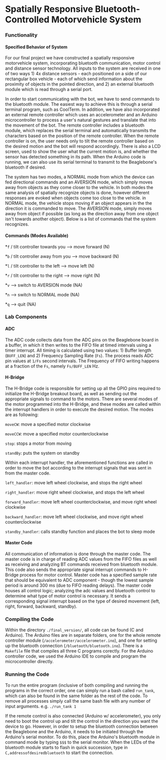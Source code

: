 <h1>Spatially Responsive Bluetooth-Controlled Motorvehicle System</h1> 

<h3>Functionality</h3>
<h4>Specified Behavior of System</h4>
<p>For our final project we have constructed a spatially responsive motorvehicle system, incorporating bluetooth communication, motor control and distance sensor technology. All inputs to the system are received in one of two ways 1) 4x distance sensors - each positioned on a side of our rectangular box vehicle - each of which send information about the proximity of objects in the pointed direction, and 2) an external bluetooth module which is read through a serial port.</p>

<p>In order to start communicating with the bot, we have to send commands to the bluetooth module. The easiest way to achieve this is through a serial terminal program, such as CoolTerm. In addition, we have also incorporated an external remote controller which uses an accelerometer and an Arduino microcontroller to process a user's natural gestures and translate that into the movement of the bot. The remote controller includes a bluetooth module, which replaces the serial terminal and automatically transmits the characters based on the position of the remote controller. When the remote controller is on, the user needs only to tilt the remote controller based on the desired motion and the bot will respond accordingly. There is also a LCD screen, used to show the user what the current motion is, and whether the sensor has detected something in its path. When the Arduino code is running, we can also use its serial terminal to transmit to the Beaglebone's bluetooth if desired.</p>

<p>The system has two modes, a NORMAL mode from which the device can fed directional commands and an AVERSION mode, which simply moves away from objects as they come closer to the vehicle. In both modes the same analysis of spatially recognize objects is done, however different responses are evoked when objects come too close to the vehicle. in NORMAL mode, the vehicle stops moving if an object appears in the the direction it is commanded to move. The AVERSION mode, simply moves away from object if possible (as long as the direction away from one object isn't towards another object). Below is a list of commands that the system recognizes. </p> 
<h4>Commands (Modes Available)</h4>
<p>*<code>f</code> / tilt controller towards you   --> move forward (N)</p>
<p>*<code>b</code> / tilt controller away from you --> move backward (N)</p>
<p>*<code>l</code> / tilt controller to the left   --> move left (N)</p>
<p>*<code>r</code> / tilt controller to the right  --> move right (N)</p>
<p>*<code>v</code> --> switch to AVERSION mode (NA)</p>
<p>*<code>n</code> --> switch to NORMAL mode (NA)</p>
<p>*<code>q</code> --> quit (NA)</p>

<h3>Lab Components</h3>
<h4>ADC</h4>
<p>The ADC code collects data from the ADC pins on the Beaglebone board in a buffer, in which it then writes to the FIFO file at timed intervals using a timer interrupt. All timing is calculated using two values: 1) Buffer length (<code>BUFF_LEN</code>) and 2) Frequency Sampling Rate (<code>Fs</code>). The process reads ADC pin values at <code>1/Fs</code> second intervals. The Frequency of FIFO writing happens at a fraction of the <code>Fs</code>, namely <code>Fs/BUFF_LEN</code> Hz.</p>
<h4>H-Bridge</h4>
<p>The H-Bridge code is responsible for setting up all the GPIO pins required to initialize the H-Bridge breakout board, as well as sending out the appropriate signals to command to the motors. There are several modes of the motor programmed into the H-Bridge, and these modes are called within the interrupt handlers in order to execute the desired motion. The modes are as following:
<p><code>moveCW</code>: move a specified motor clockwise</p>
<p><code>moveCCW</code>: move a specified motor counterclockwise</p>
<p><code>stop</code>: stops a motor from moving</p>
<p><code>standBy</code>: puts the system on standby</p>
</p>
Within each interrupt handler, the aforementioned functions are called in order to move the bot according to the interrupt signals that was sent in from the master code. 
<p><code>left_handler</code>: move left wheel clockwise, and stops the right wheel</p>
<p><code>right_handler</code>: move right wheel clockwise, and stops the left wheel</p>
<p><code>forward_handler</code>: move left wheel counterclockwise, and move right wheel clockwise</p>
<p><code>backward_handler</code>: move left wheel clockwise, and move right wheel counterclockwise</p>
<p><code>standby_handler</code>: calls standby function and places the bot to sleep mode</p>
<h4>Master Code</h4>
<p>All communication of information is done through the master code. The master code is in charge of reading ADC values from the FIFO files as well as receiving and analyzing BT commands received from bluetooth module. This code also sends the appropriate signal  interrupt commands to H-Bridge process for motor control. Master code has a specified sample rate that should be equivalent to ADC component - though the lowest sample period is around 300 ms (due to FIFO reading delays). The master code houses all control logic; analyzing the adc values and bluetooth control to determine what type of motor control is necessary. It sends a corresponding signal interrupt based on the type of desired movement (left, right, forward, backward, standby). </p>



<h3>Compiling the Code</h3>
<p>Within the directory <code>./final_version/</code>, all code can be found (C and Arduino). The Arduino files are in separate folders, one for the whole remote controller module (<code>/accelerometer/accelerometer.ino</code>), and one for setting up the bluetooth connection (<code>/bluetooth/bluetooth.ino</code>). There is a <code>Makefile</code> file that compiles all three C programs corectly. For the Arduino controller code, we used the Arduino IDE to compile and program the microcontroller directly.</p>

<h3>Running the Code</h3>
<p>To run the entire program (inclusive of both compiling and running the programs in the correct order, one can simply run a bash called <code>run_tank</code>, which can also be found in the same folder as the rest of the code. To remove all processes simply call the same bash file with any number of input arguments. e.g. <code>./run_tank 1 </code> </p>
<p>If the remote control is also connected (Arduino w/ accelerometer), you only need to boot the control up and tilt the control in the direction you want the device to go. However, in order to setup the bluetooth connection between the Beaglebone and the Arduino, it needs to be initiated through the Arduino's serial monitor. To do this, place the Arduino's bluetooth module in command mode by typing <code>$$$</code> to the serial monitor. When the LEDs of the bluetooth module starts to flash in quick succession, type in <code>C,addressofdesiredbluetooth</code> to start the connection.</p>
